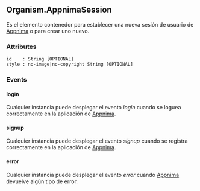 ## Organism.AppnimaSession
Es el elemento contenedor para establecer una nueva sesión de usuario de [Appnima](http://appnima.tapquo.com) o para crear uno nuevo.

### Attributes

```
id    : String [OPTIONAL]
style : no-image|no-copyright String [OPTIONAL]
```


### Events

#### login
Cualquier instancia puede desplegar el evento *login* cuando se loguea correctamente en la aplicación de [Appnima](http://appnima.tapquo.com).


#### signup
Cualquier instancia puede desplegar el evento *signup* cuando se registra correctamente en la aplicación de [Appnima](http://appnima.tapquo.com).


#### error
Cualquier instancia puede desplegar el evento *error* cuando [Appnima](http://appnima.tapquo.com) devuelve algún tipo de error.
